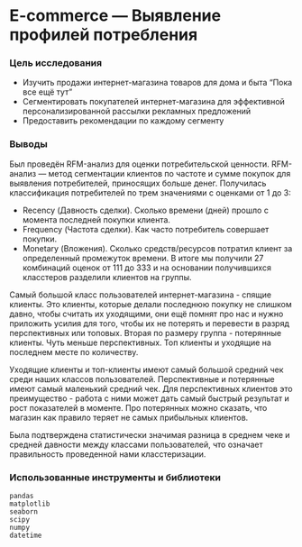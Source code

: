 # E-commerce — Выявление профилей потребления

### Цель исследования

- Изучить продажи интернет-магазина товаров для дома и быта “Пока все ещё тут”  
- Сегментировать покупателей интернет-магазина для эффективной персонализированной рассылки рекламных предложений  
- Предоставить рекомендации по каждому сегменту

### Выводы

Был проведён RFM-анализ для оценки потребительской ценности. RFM-анализ — метод сегментации клиентов по частоте и сумме покупок для выявления потребителей, приносящих больше денег. Получилась классификация потребителей по трем значениями с оценками от 1 до 3:  

- Recency (Давность сделки). Сколько времени (дней) прошло с момента последней покупки клиента.
- Frequency (Частота сделки). Как часто потребитель совершает покупки.
- Monetary (Вложения). Сколько средств/ресурсов потратил клиент за определенный промежуток времени. В итоге мы получили 27 комбинаций оценок от 111 до 333 и на основании получившихся класстеров разделили клиентов на группы.  

Самый большой класс пользователей интернет-магазина - спящие клиенты. Это клиенты, которые делали последнюю покупку не слишком давно, чтобы считать их уходящими, они ещё помнят про нас и нужно приложить усилия для того, чтобы их не потерять и перевести в разряд перспективных или топовых. Вторая по размеру группа - потерянные клиенты. Чуть меньше перспективных. Топ клиенты и уходящие на последнем месте по количеству.

Уходящие клиенты и топ-клиенты имеют самый большой средний чек среди наших классов пользователей. Перспективные и потерянные имеют самый маленький средний чек. Для перспективных клиентов это преимущество - работа с ними может дать самый быстрый результат и рост показателей в моменте. Про потерянных можно сказать, что магазин как правило теряет не самых прибыльных клиентов.

Была подтверждена статистически значимая разница в среднем чеке и средней давности между классами пользователей, что означает правильность проведенной нами класстеризации.

### Использованные инструменты и библиотеки

```
pandas
matplotlib
seaborn
scipy
numpy
datetime

```
